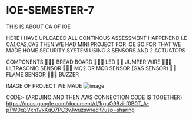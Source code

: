 # IOE-SEMESTER-7
THIS IS ABOUT CA OF IOE


 HERE I HAVE UPLOADED ALL CONTINOUS ASSESSMENT HAPPENEND I.E CA1,CA2,CA3
 THEN WE HAD MINI PROJECT FOR IOE SO FOR THAT WE MADE HOME SECURITY SYSTEM USING 3 SENSORS AND 2 ACTUATORS 

 COMPONENTS
 💁🏽‍♂️  BREAD BOARD
 🙅🏽‍♀️  LED 
 🙅🏽  JUMPER WIRE
 🙅🏽‍♂️  ULTRASONIC SENSOR
 🙆🏽‍♀️  MQ2 OR MQ3 SENSOR (GAS SENSOR)
 🙆🏽  FLAME SENSOR
 🙆🏽‍♂️  BUZZER

 IMAGE OF PROJECT WE MADE
 ![image](https://github.com/anjipunsi/IOE-SEMESTER-7/assets/108992453/7762ba73-24dc-492d-9fec-558880b1e6e6)

 CODE:- (ARDUINO AND THEN AWS CONNECTION CODE IS TOGETHER)
 https://docs.google.com/document/d/1rguO99zi-f0B0T_A-pTW0g3Vxn1VxKqO7PC3yJwuzsw/edit?usp=sharing
